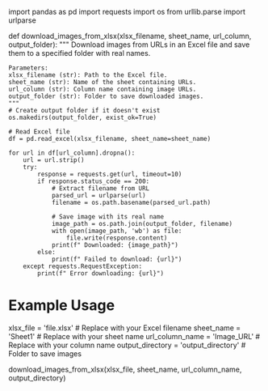 import pandas as pd
import requests
import os
from urllib.parse import urlparse

def download_images_from_xlsx(xlsx_filename, sheet_name, url_column, output_folder):
    """
    Download images from URLs in an Excel file and save them to a specified folder with real names.
    
    Parameters:
    xlsx_filename (str): Path to the Excel file.
    sheet_name (str): Name of the sheet containing URLs.
    url_column (str): Column name containing image URLs.
    output_folder (str): Folder to save downloaded images.
    """
    # Create output folder if it doesn't exist
    os.makedirs(output_folder, exist_ok=True)
    
    # Read Excel file
    df = pd.read_excel(xlsx_filename, sheet_name=sheet_name)
    
    for url in df[url_column].dropna():
        url = url.strip()
        try:
            response = requests.get(url, timeout=10)
            if response.status_code == 200:
                # Extract filename from URL
                parsed_url = urlparse(url)
                filename = os.path.basename(parsed_url.path)
                
                # Save image with its real name
                image_path = os.path.join(output_folder, filename)
                with open(image_path, 'wb') as file:
                    file.write(response.content)
                print(f" Downloaded: {image_path}")
            else:
                print(f" Failed to download: {url}")
        except requests.RequestException:
            print(f" Error downloading: {url}")

# Example Usage
xlsx_file = 'file.xlsx'  # Replace with your Excel filename
sheet_name = 'Sheet1'  # Replace with your sheet name
url_column_name = 'Image_URL'  # Replace with your column name
output_directory = 'output_directory'  # Folder to save images

download_images_from_xlsx(xlsx_file, sheet_name, url_column_name, output_directory)
